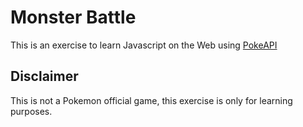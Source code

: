 # Monster Battle

This is an exercise to learn Javascript on the Web using [PokeAPI](https://pokeapi.co/)

## Disclaimer

This is not a Pokemon official game, this exercise is only for learning purposes.
